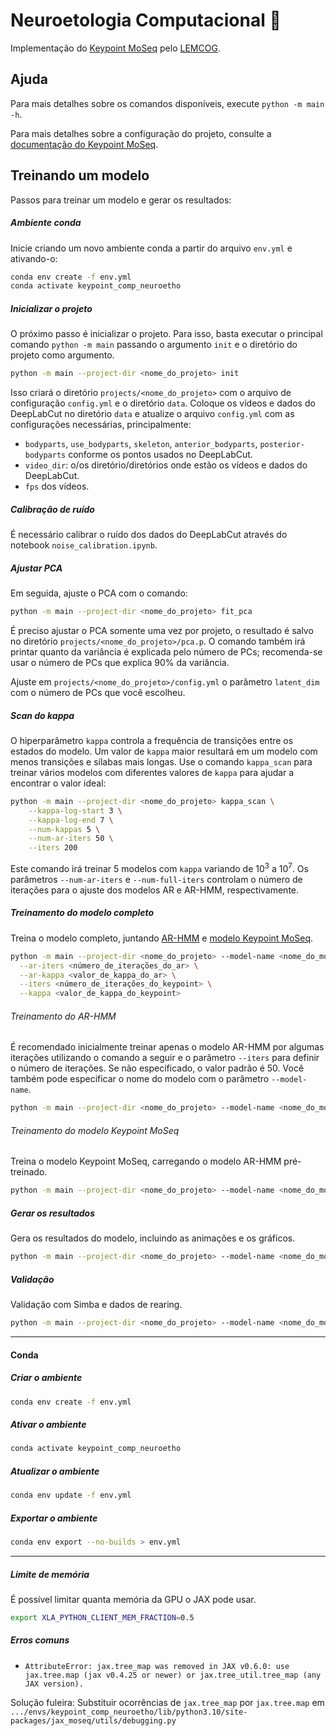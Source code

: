 # Neuroetologia Computacional 🐀

Implementação do [Keypoint MoSeq](https://github.com/dattalab/keypoint-moseq) pelo
[LEMCOG](https://sites.google.com/academico.ufpb.br/lemcog).

## Ajuda

Para mais detalhes sobre os comandos disponíveis, execute `python -m main -h`.

Para mais detalhes sobre a configuração do projeto, consulte a [documentação do Keypoint MoSeq](https://keypoint-moseq.readthedocs.io).

## Treinando um modelo

Passos para treinar um modelo e gerar os resultados:

##### Ambiente conda

Inicie criando um novo ambiente conda a partir do arquivo `env.yml` e ativando-o:

```sh
conda env create -f env.yml
conda activate keypoint_comp_neuroetho
```

##### Inicializar o projeto

O próximo passo é inicializar o projeto. Para isso, basta executar o principal comando `python -m main` passando o argumento `init` e o diretório do projeto como argumento.

```sh
python -m main --project-dir <nome_do_projeto> init
```

Isso criará o diretório `projects/<nome_do_projeto>` com o arquivo de configuração `config.yml` e o diretório `data`. Coloque os
vídeos e dados do DeepLabCut no diretório `data` e atualize o
arquivo `config.yml` com as configurações necessárias, principalmente:
- `bodyparts`, `use_bodyparts`, `skeleton`, `anterior_bodyparts`, `posterior-bodyparts` conforme os pontos usados no DeepLabCut.
- `video_dir`: o/os diretório/diretórios onde estão os vídeos e dados do DeepLabCut.
- `fps` dos vídeos.

##### Calibração de ruído

É necessário calibrar o ruído dos dados do DeepLabCut através do notebook `noise_calibration.ipynb`.

##### Ajustar PCA

Em seguida, ajuste o PCA com o comando:

```sh
python -m main --project-dir <nome_do_projeto> fit_pca
```

É preciso ajustar o PCA somente uma vez por projeto, o resultado é salvo no diretório `projects/<nome_do_projeto>/pca.p`. O
comando também irá printar quanto da variância é explicada pelo número de PCs; recomenda-se usar o número de PCs que explica 90%
da variância.

Ajuste em `projects/<nome_do_projeto>/config.yml` o parâmetro `latent_dim` com o número de PCs que você escolheu.


##### Scan do kappa

O hiperparâmetro `kappa` controla a frequência de transições entre os estados do modelo. Um valor de `kappa` maior resultará em um
modelo com menos transições e sílabas mais longas. Use o comando `kappa_scan` para treinar vários modelos com diferentes valores
de `kappa` para ajudar a encontrar o valor ideal:

```sh
python -m main --project-dir <nome_do_projeto> kappa_scan \
    --kappa-log-start 3 \
    --kappa-log-end 7 \
    --num-kappas 5 \
    --num-ar-iters 50 \
    --iters 200
```

Este comando irá treinar 5 modelos com `kappa` variando de $10^3$ a $10^7$. Os parâmetros `--num-ar-iters` e `--num-full-iters` controlam o número de iterações para o ajuste dos modelos AR e AR-HMM, respectivamente.

##### Treinamento do modelo completo

Treina o modelo completo, juntando [AR-HMM](treinamento-do-arhmm) e [modelo Keypoint MoSeq](treinamento-do-modelo-keypoint-moseq).

```sh
python -m main --project-dir <nome_do_projeto> --model-name <nome_do_modelo> fit_full_model \
  --ar-iters <número_de_iterações_do_ar> \
  --ar-kappa <valor_de_kappa_do_ar> \
  --iters <número_de_iterações_do_keypoint> \
  --kappa <valor_de_kappa_do_keypoint>
```


###### Treinamento do AR-HMM

É recomendado inicialmente treinar apenas o modelo AR-HMM por algumas iterações utilizando o comando a seguir e o parâmetro
`--iters` para definir o número de iterações. Se não especificado, o valor padrão é 50. Você também pode especificar
o nome do modelo com o parâmetro `--model-name`.

```sh
python -m main --project-dir <nome_do_projeto> --model-name <nome_do_modelo> fit_arhmm --num-ar-iters <número_de_iterações>
```

###### Treinamento do modelo Keypoint MoSeq

Treina o modelo Keypoint MoSeq, carregando o modelo AR-HMM pré-treinado.

```sh
python -m main --project-dir <nome_do_projeto> --model-name <nome_do_modelo> fit_keypoint --checkpoint <número_da_iteração_do_checkpoint_do_modelo> --iters <número_de_iterações> --kappa <valor_de_kappa>
```

##### Gerar os resultados

Gera os resultados do modelo, incluindo as animações e os gráficos.

```sh
python -m main --project-dir <nome_do_projeto> --model-name <nome_do_modelo> results --checkpoint <número_da_iteração_do_checkpoint_do_modelo>
```

##### Validação

Validação com Simba e dados de rearing.

```sh
python -m main --project-dir <nome_do_projeto> --model-name <nome_do_modelo> validation --checkpoint <número_da_iteração_do_checkpoint_do_modelo>
```

---

#### Conda

##### Criar o ambiente

```sh
conda env create -f env.yml
```


##### Ativar o ambiente

```sh
conda activate keypoint_comp_neuroetho
```


##### Atualizar o ambiente

```sh
conda env update -f env.yml
```

##### Exportar o ambiente

```sh
conda env export --no-builds > env.yml
```

---

##### Limite de memória

É possível limitar quanta memória da GPU o JAX pode usar.

```sh
export XLA_PYTHON_CLIENT_MEM_FRACTION=0.5
```

##### Erros comuns

- `AttributeError: jax.tree_map was removed in JAX v0.6.0: use jax.tree.map (jax v0.4.25 or newer) or jax.tree_util.tree_map (any
  JAX version).`

Solução fuleira: Substituir ocorrências de `jax.tree_map` por `jax.tree.map` em `.../envs/keypoint_comp_neuroetho/lib/python3.10/site-packages/jax_moseq/utils/debugging.py`